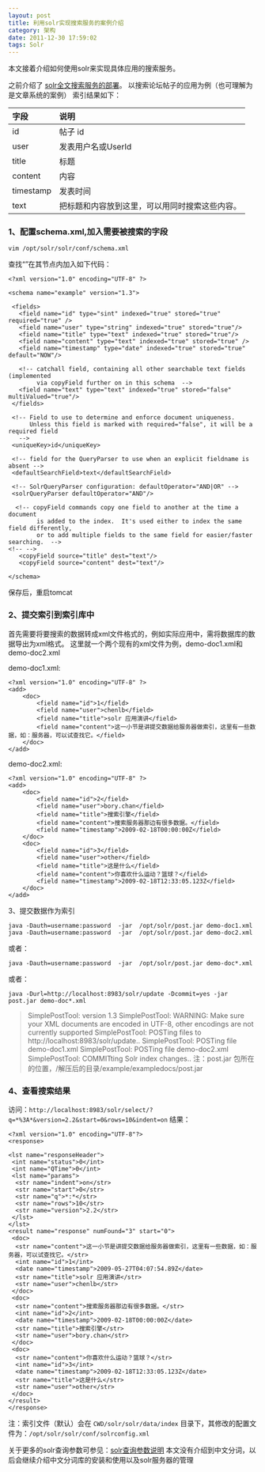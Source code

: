 ```yaml
---
layout: post
title: 利用solr实现搜索服务的案例介绍
category: 架构
date: 2011-12-30 17:59:02
tags: Solr
---
```



本文接着介绍如何使用solr来实现具体应用的搜索服务。

之前介绍了 [solr全文搜索服务的部署](/2011/12/30/full-text-search-server-deployment-based-on-solr.html)。  以搜索论坛帖子的应用为例（也可理解为是文章系统的案例）  索引结果如下：

| 字段       | 说明     |
|:------------- |:-------------|
| id        | 帖子 id     |
| user      | 发表用户名或UserId  |
| title     | 标题    |
| content   | 内容    |
| timestamp | 发表时间  |
| text      | 把标题和内容放到这里，可以用同时搜索这些内容。|

### 1、配置schema.xml,加入需要被搜索的字段

    vim /opt/solr/solr/conf/schema.xml

查找“<fields>”在其节点内加入如下代码：


    <?xml version="1.0" encoding="UTF-8" ?>  

    <schema name="example" version="1.3">   

     <fields>
       <field name="id" type="sint" indexed="true" stored="true" required="true" />
       <field name="user" type="string" indexed="true" stored="true"/>
       <field name="title" type="text" indexed="true" stored="true"/>
       <field name="content" type="text" indexed="true" stored="true" />
       <field name="timestamp" type="date" indexed="true" stored="true" default="NOW"/>  

       <!-- catchall field, containing all other searchable text fields (implemented
            via copyField further on in this schema  -->
       <field name="text" type="text" indexed="true" stored="false" multiValued="true"/>
     </fields>  

     <!-- Field to use to determine and enforce document uniqueness.
          Unless this field is marked with required="false", it will be a required field
       -->
     <uniqueKey>id</uniqueKey>  

     <!-- field for the QueryParser to use when an explicit fieldname is absent -->
     <defaultSearchField>text</defaultSearchField>  

     <!-- SolrQueryParser configuration: defaultOperator="AND|OR" -->
     <solrQueryParser defaultOperator="AND"/>  

      <!-- copyField commands copy one field to another at the time a document
            is added to the index.  It's used either to index the same field differently,
            or to add multiple fields to the same field for easier/faster searching.  -->
    <!-- -->
       <copyField source="title" dest="text"/>
       <copyField source="content" dest="text"/>  

    </schema>

保存后，重启tomcat

### 2、提交索引到索引库中

首先需要将要搜索的数据转成xml文件格式的，例如实际应用中，需将数据库的数据导出为xml格式。 这里就一个两个现有的xml文件为例，demo-doc1.xml和demo-doc2.xml

demo-doc1.xml:

    <?xml version="1.0" encoding="UTF-8" ?>
    <add>
        <doc>
            <field name="id">1</field>
            <field name="user">chenlb</field>
            <field name="title">solr 应用演讲</field>
            <field name="content">这一小节是讲提交数据给服务器做索引，这里有一些数据，如：服务器，可以试查找它。</field>
        </doc>
    </add>

demo-doc2.xml:


    <?xml version="1.0" encoding="UTF-8" ?>
    <add>
        <doc>
            <field name="id">2</field>
            <field name="user">bory.chan</field>
            <field name="title">搜索引擎</field>
            <field name="content">搜索服务器那边有很多数据。</field>
            <field name="timestamp">2009-02-18T00:00:00Z</field>
        </doc>
        <doc>
            <field name="id">3</field>
            <field name="user">other</field>
            <field name="title">这是什么</field>
            <field name="content">你喜欢什么运动？篮球？</field>
            <field name="timestamp">2009-02-18T12:33:05.123Z</field>
        </doc>
    </add>

3、提交数据作为索引

    java -Dauth=username:password  -jar  /opt/solr/post.jar demo-doc1.xml java -Dauth=username:password  -jar  /opt/solr/post.jar demo-doc2.xml

或者：

    java -Dauth=username:password  -jar  /opt/solr/post.jar demo-doc*.xml

或者：

    java -Durl=http://localhost:8983/solr/update -Dcommit=yes -jar post.jar demo-doc*.xml

> SimplePostTool: version 1.3 SimplePostTool: WARNING: Make sure your XML documents are encoded in UTF-8, other encodings are not currently supported SimplePostTool: POSTing files to http://localhost:8983/solr/update.. SimplePostTool: POSTing file demo-doc1.xml SimplePostTool: POSTing file demo-doc2.xml SimplePostTool: COMMITting Solr index changes.. 注：post.jar 包所在的位置，/解压后的目录/example/exampledocs/post.jar  

### 4、查看搜索结果

访问：`http://localhost:8983/solr/select/?q=*%3A*&version=2.2&start=0&rows=10&indent=on`
结果：

    <?xml version="1.0" encoding="UTF-8"?>
    <response>  

    <lst name="responseHeader">
     <int name="status">0</int>
     <int name="QTime">0</int>
     <lst name="params">
      <str name="indent">on</str>
      <str name="start">0</str>
      <str name="q">*:*</str>
      <str name="rows">10</str>
      <str name="version">2.2</str>
     </lst>
    </lst>
    <result name="response" numFound="3" start="0">
     <doc>
      <str name="content">这一小节是讲提交数据给服务器做索引，这里有一些数据，如：服务器，可以试查找它。</str>
      <int name="id">1</int>
      <date name="timestamp">2009-05-27T04:07:54.89Z</date>
      <str name="title">solr 应用演讲</str>
      <str name="user">chenlb</str>
     </doc>
     <doc>
      <str name="content">搜索服务器那边有很多数据。</str>
      <int name="id">2</int>
      <date name="timestamp">2009-02-18T00:00:00Z</date>
      <str name="title">搜索引擎</str>
      <str name="user">bory.chan</str>
     </doc>
     <doc>
      <str name="content">你喜欢什么运动？篮球？</str>
      <int name="id">3</int>
      <date name="timestamp">2009-02-18T12:33:05.123Z</date>
      <str name="title">这是什么</str>
      <str name="user">other</str>
     </doc>
    </result>
    </response>

注：索引文件（默认）会在 `CWD/solr/solr/data/index` 目录下，其修改的配置文件为：`/opt/solr/solr/conf/solrconfig.xml`

关于更多的solr查询参数可参见：[solr查询参数说明](//380) 本文没有介绍到中文分词，以后会继续介绍中文分词库的安装和使用以及solr服务器的管理
